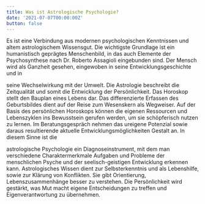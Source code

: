 ```yaml
---
title: Was ist Astrologische Psychologie?
date: '2021-07-07T00:00:00Z'
button: false
---
```


Es ist eine Verbindung aus modernen psychologischen Kenntnissen und altem astrologischem Wissensgut. Die wichtigste Grundlage ist ein humanistisch geprägtes Menschenbild, in das auch Elemente der Psychosynthese nach Dr. Roberto Assagioli eingebunden sind. Der Mensch wird als Ganzheit gesehen, eingewoben in seine Entwicklungsgeschichte und in

seine Wechselwirkung mit der Umwelt. Die Astrologie beschreibt die Zeitqualität und somit die Entwicklung der Persönlichkeit. Das Horoskop stellt den Bauplan eines Lebens dar. Das differenzierte Erfassen des Geburtsbildes dient auf der Reise zum Wesenskern als Wegweiser. Auf der Basis des persönlichen Horoskops können die eigenen Ressourcen und Lebenszyklen ins Bewusstsein gerufen werden, um sie schöpferisch nutzen zu lernen. Im Beratungsgespräch nehmen das ureigene Potenzial sowie daraus resultierende aktuelle Entwicklungsmöglichkeiten Gestalt an. In diesem Sinne ist die

astrologische Psychologie ein Diagnoseinstrument, mit dem man verschiedene Charaktermerkmale Aufgaben und Probleme der menschlichen Psyche und der seelisch-geistigen Entwicklung erkennen kann. Astrologisches Wissen dient zur Selbsterkenntnis und als Lebenshilfe, sowie zur Klärung von Konflikten. Sie gibt Orientierung, Lebenszusammenhänge besser zu verstehen. Die Persönlichkeit wird gestärkt, was Mut macht eigene Entscheidungen zu treffen und Eigenverantwortung zu übernehmen.
